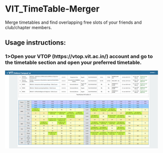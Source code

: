 # VIT_TimeTable-Merger
Merge timetables and find overlapping free slots of your friends and club/chapter members.


<h2>Usage instructions:</h2>

<h3>1>Open your VTOP (https://vtop.vit.ac.in/) account and go to the timetable section and open your preferred timetable.</h3>

![alt text](https://github.com/kaushik0x7d2/VIT_TimeTable-Merger/blob/main/Pictures/table.PNG)
